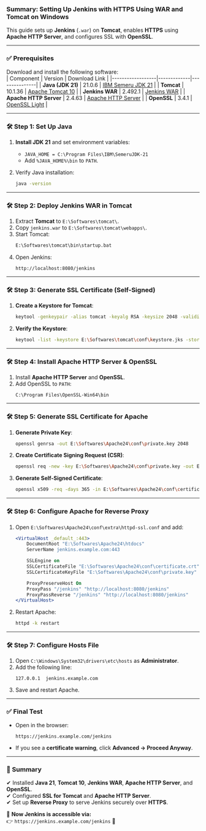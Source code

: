 ### **Summary: Setting Up Jenkins with HTTPS Using WAR and Tomcat on Windows**  

This guide sets up **Jenkins** (`.war`) on **Tomcat**, enables **HTTPS** using **Apache HTTP Server**, and configures SSL with **OpenSSL**.  

---

### **✅ Prerequisites**  
Download and install the following software:  
| Component         | Version       | Download Link |
|------------------|-------------|---------------|
| **Java (JDK 21)** | 21.0.6 | [IBM Semeru JDK 21](https://github.com/ibmruntimes/semeru21-binaries/releases/download/jdk-21.0.6%2B7_openj9-0.49.0/ibm-semeru-open-jdk_x64_windows_21.0.6_7_openj9-0.49.0.msi) |
| **Tomcat** | 10.1.36 | [Apache Tomcat 10](https://dlcdn.apache.org/tomcat/tomcat-10/v10.1.36/bin/apache-tomcat-10.1.36-windows-x64.zip) |
| **Jenkins WAR** | 2.492.1 | [Jenkins WAR](https://get.jenkins.io/war-stable/2.492.1/jenkins.war) |
| **Apache HTTP Server** | 2.4.63 | [Apache HTTP Server](https://www.apachelounge.com/download/VS17/binaries/httpd-2.4.63-250207-win64-VS17.zip) |
| **OpenSSL** | 3.4.1 | [OpenSSL Light](https://slproweb.com/download/Win64OpenSSL_Light-3_4_1.msi) |

---

### **🛠 Step 1: Set Up Java**
1. **Install JDK 21** and set environment variables:  
   - `JAVA_HOME = C:\Program Files\IBM\SemeruJDK-21`
   - Add `%JAVA_HOME%\bin` to `PATH`.

2. Verify Java installation:  
   ```sh
   java -version
   ```

---

### **🛠 Step 2: Deploy Jenkins WAR in Tomcat**
1. Extract **Tomcat** to `E:\Softwares\tomcat\`.
2. Copy `jenkins.war` to `E:\Softwares\tomcat\webapps\`.
3. Start Tomcat:  
   ```sh
   E:\Softwares\tomcat\bin\startup.bat
   ```
4. Open Jenkins:  
   ```
   http://localhost:8080/jenkins
   ```

---

### **🛠 Step 3: Generate SSL Certificate (Self-Signed)**
1. **Create a Keystore for Tomcat**:  
   ```sh
   keytool -genkeypair -alias tomcat -keyalg RSA -keysize 2048 -validity 365 -keystore E:\Softwares\tomcat\conf\keystore.jks -storepass changeit -dname "CN=jenkins.example.com, OU=IT, O=DS, L=PN, S=MH, C=IN"
   ```
2. **Verify the Keystore**:  
   ```sh
   keytool -list -keystore E:\Softwares\tomcat\conf\keystore.jks -storepass changeit
   ```

---

### **🛠 Step 4: Install Apache HTTP Server & OpenSSL**
1. Install **Apache HTTP Server** and **OpenSSL**.
2. Add OpenSSL to `PATH`:  
   ```
   C:\Program Files\OpenSSL-Win64\bin
   ```

---

### **🛠 Step 5: Generate SSL Certificate for Apache**
1. **Generate Private Key**:  
   ```sh
   openssl genrsa -out E:\Softwares\Apache24\conf\private.key 2048
   ```
2. **Create Certificate Signing Request (CSR)**:  
   ```sh
   openssl req -new -key E:\Softwares\Apache24\conf\private.key -out E:\Softwares\Apache24\conf\certificate.csr
   ```
3. **Generate Self-Signed Certificate**:  
   ```sh
   openssl x509 -req -days 365 -in E:\Softwares\Apache24\conf\certificate.csr -signkey E:\Softwares\Apache24\conf\private.key -out E:\Softwares\Apache24\conf\certificate.crt
   ```

---

### **🛠 Step 6: Configure Apache for Reverse Proxy**
1. Open `E:\Softwares\Apache24\conf\extra\httpd-ssl.conf` and add:
   ```apache
   <VirtualHost _default_:443>
       DocumentRoot "E:\Softwares\Apache24\htdocs"
       ServerName jenkins.example.com:443

       SSLEngine on
       SSLCertificateFile "E:\Softwares\Apache24\conf\certificate.crt"
       SSLCertificateKeyFile "E:\Softwares\Apache24\conf\private.key"

       ProxyPreserveHost On
       ProxyPass "/jenkins" "http://localhost:8080/jenkins"
       ProxyPassReverse "/jenkins" "http://localhost:8080/jenkins"
   </VirtualHost>
   ```
2. Restart Apache:
   ```sh
   httpd -k restart
   ```

---

### **🛠 Step 7: Configure Hosts File**
1. Open `C:\Windows\System32\drivers\etc\hosts` as **Administrator**.
2. Add the following line:
   ```
   127.0.0.1  jenkins.example.com
   ```
3. Save and restart Apache.

---

### **✅ Final Test**
- Open in the browser:
  ```
  https://jenkins.example.com/jenkins
  ```
- If you see a **certificate warning**, click **Advanced → Proceed Anyway**.

---

### **🎯 Summary**
✔ Installed **Java 21**, **Tomcat 10**, **Jenkins WAR**, **Apache HTTP Server**, and **OpenSSL**.  
✔ Configured **SSL for Tomcat** and **Apache HTTP Server**.  
✔ Set up **Reverse Proxy** to serve Jenkins securely over **HTTPS**.  

🚀 **Now Jenkins is accessible via:**  
👉 `https://jenkins.example.com/jenkins` 🎉  
